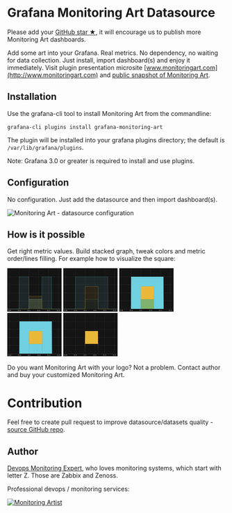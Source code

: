 # Grafana Monitoring Art Datasource

Please add your [GitHub star ★](https://github.com/monitoringartist/grafana-monitoring-art), it will encourage us to publish more Monitoring
Art dashboards.

Add some art into your Grafana. Real metrics. No dependency, no waiting for data
collection. Just install, import dashboard(s) and enjoy it immediately. Visit
plugin presentation microsite [www.monitoringart.com](http://www.monitoringart.com)
and [public snapshot of Monitoring Art](https://snapshot.raintank.io/dashboard/snapshot/Taz80xbYsIawWOsYqzOs7IJI24OOruec).

## Installation

Use the grafana-cli tool to install Monitoring Art from the commandline:

```
grafana-cli plugins install grafana-monitoring-art
```

The plugin will be installed into your grafana plugins directory; the default is
`/var/lib/grafana/plugins`.

Note: Grafana 3.0 or greater is required to install and use plugins.

## Configuration

No configuration. Just add the datasource and then import dashboard(s).

![Monitoring Art - datasource configuration](https://raw.githubusercontent.com/monitoringartist/grafana-monitoring-art/master/doc/datasource-configuration.png)

## How is it possible

Get right metric values. Build stacked graph, tweak colors and metric order/lines
filling. For example how to visualize the square:

![Monitoring Art](https://raw.githubusercontent.com/monitoringartist/grafana-monitoring-art/master/doc/howto1small.png)
![Monitoring Art](https://raw.githubusercontent.com/monitoringartist/grafana-monitoring-art/master/doc/howto2small.png)
![Monitoring Art](https://raw.githubusercontent.com/monitoringartist/grafana-monitoring-art/master/doc/howto3small.png)
![Monitoring Art](https://raw.githubusercontent.com/monitoringartist/grafana-monitoring-art/master/doc/howto4small.png)
![Monitoring Art](https://raw.githubusercontent.com/monitoringartist/grafana-monitoring-art/master/doc/howto5small.png)

Do you want Monitoring Art with your logo? Not a problem. Contact author and buy
your customized Monitoring Art.

# Contribution

Feel free to create pull request to improve datasource/datasets quality - [source GitHub repo](https://github.com/monitoringartist/grafana-monitoring-art).

## Author

[Devops Monitoring Expert](http://www.jangaraj.com 'DevOps / Docker / Kubernetes / AWS ECS / Google GCP / Zabbix / Zenoss / Terraform / Monitoring'),
who loves monitoring systems, which start with letter Z. Those are Zabbix and Zenoss.

Professional devops / monitoring services:

[![Monitoring Artist](https://monitoringartist.github.io/github-monitoring-artist-logo-white-transparent.png)](http://www.monitoringartist.com 'DevOps / Docker / Kubernetes / AWS ECS / Google GCP / Zabbix / Zenoss / Terraform / Monitoring')

